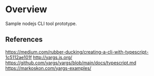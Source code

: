 # Overview

Sample nodejs CLI tool prototype.

## References

https://medium.com/rubber-ducking/creating-a-cli-with-typescript-1c5112ae101f
http://yargs.js.org/
https://github.com/yargs/yargs/blob/main/docs/typescript.md
https://markoskon.com/yargs-examples/